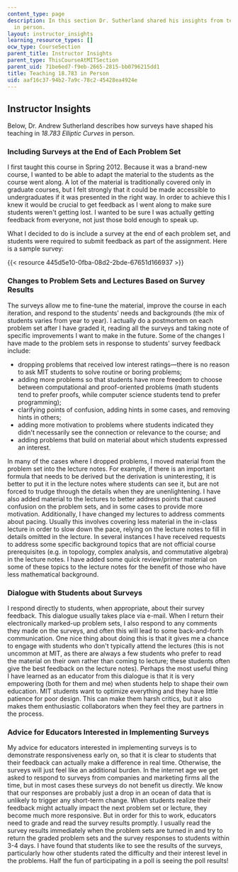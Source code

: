 ```yaml
---
content_type: page
description: In this section Dr. Sutherland shared his insights from teaching 18.783
  in person.
layout: instructor_insights
learning_resource_types: []
ocw_type: CourseSection
parent_title: Instructor Insights
parent_type: ThisCourseAtMITSection
parent_uid: 71be6ed7-f9eb-2665-2815-bb0796215dd1
title: Teaching 18.783 in Person
uid: aaf16c37-94b2-7a9c-78c2-45428ea4924e
---
```


Instructor Insights
-------------------

Below, Dr. Andrew Sutherland describes how surveys have shaped his teaching in _18.783 Elliptic Curves_ in person.

### Including Surveys at the End of Each Problem Set

I first taught this course in Spring 2012. Because it was a brand-new course, I wanted to be able to adapt the material to the students as the course went along. A lot of the material is traditionally covered only in graduate courses, but I felt strongly that it could be made accessible to undergraduates if it was presented in the right way. In order to achieve this I knew it would be crucial to get feedback as I went along to make sure students weren't getting lost. I wanted to be sure I was actually getting feedback from everyone, not just those bold enough to speak up.

What I decided to do is include a survey at the end of each problem set, and students were required to submit feedback as part of the assignment. Here is a sample survey:

{{< resource 445d5e10-0fba-08d2-2bde-67651d166937 >}}

### Changes to Problem Sets and Lectures Based on Survey Results

The surveys allow me to fine-tune the material, improve the course in each iteration, and respond to the students' needs and backgrounds (the mix of students varies from year to year). I actually do a postmortem on each problem set after I have graded it, reading all the surveys and taking note of specific improvements I want to make in the future. Some of the changes I have made to the problem sets in response to students' survey feedback include:

*   dropping problems that received low interest ratings—there is no reason to ask MIT students to solve routine or boring problems;
*   adding more problems so that students have more freedom to choose between computational and proof-oriented problems (math students tend to prefer proofs, while computer science students tend to prefer programming);
*   clarifying points of confusion, adding hints in some cases, and removing hints in others; 
*   adding more motivation to problems where students indicated they didn't necessarily see the connection or relevance to the course; and
*   adding problems that build on material about which students expressed an interest.

In many of the cases where I dropped problems, I moved material from the problem set into the lecture notes. For example, if there is an important formula that needs to be derived but the derivation is uninteresting, it is better to put it in the lecture notes where students can see it, but are not forced to trudge through the details when they are unenlightening. I have also added material to the lectures to better address points that caused confusion on the problem sets, and in some cases to provide more motivation. Additionally, I have changed my lectures to address comments about pacing. Usually this involves covering less material in the in-class lecture in order to slow down the pace, relying on the lecture notes to fill in details omitted in the lecture. In several instances I have received requests to address some specific background topics that are not official course prerequisites (e.g. in topology, complex analysis, and commutative algebra) in the lecture notes. I have added some quick review/primer material on some of these topics to the lecture notes for the benefit of those who have less mathematical background.

### Dialogue with Students about Surveys

I respond directly to students, when appropriate, about their survey feedback. This dialogue usually takes place via e-mail. When I return their electronically marked-up problem sets, I also respond to any comments they made on the surveys, and often this will lead to some back-and-forth communication. One nice thing about doing this is that it gives me a chance to engage with students who don't typically attend the lectures (this is not uncommon at MIT, as there are always a few students who prefer to read the material on their own rather than coming to lecture; these students often give the best feedback on the lecture notes). Perhaps the most useful thing I have learned as an educator from this dialogue is that it is very empowering (both for them and me) when students help to shape their own education. MIT students want to optimize everything and they have little patience for poor design. This can make them harsh critics, but it also makes them enthusiastic collaborators when they feel they are partners in the process.

### Advice for Educators Interested in Implementing Surveys

My advice for educators interested in implementing surveys is to demonstrate responsiveness early on, so that it is clear to students that their feedback can actually make a difference in real time. Otherwise, the surveys will just feel like an additional burden. In the internet age we get asked to respond to surveys from companies and marketing firms all the time, but in most cases these surveys do not benefit us directly. We know that our responses are probably just a drop in an ocean of data that is unlikely to trigger any short-term change. When students realize their feedback might actually impact the next problem set or lecture, they become much more responsive. But in order for this to work, educators need to grade and read the survey results promptly. I usually read the survey results immediately when the problem sets are turned in and try to return the graded problem sets and the survey responses to students within 3-4 days. I have found that students like to see the results of the surveys, particularly how other students rated the difficulty and their interest level in the problems. Half the fun of participating in a poll is seeing the poll results!